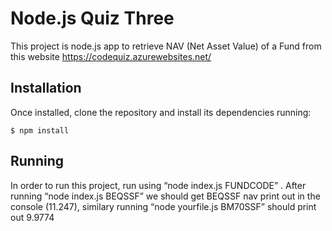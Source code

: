 # Node.js Quiz Three

This project is node.js app to retrieve NAV (Net Asset Value) of a Fund from this website https://codequiz.azurewebsites.net/ 

## Installation
Once installed, clone the repository and install its dependencies running:

    $ npm install

## Running
In order to run this project, run using “node index.js FUNDCODE” . After running “node index.js BEQSSF” we should get BEQSSF nav print out in the console (11.247), similary running “node yourfile.js BM70SSF” should print out 9.9774